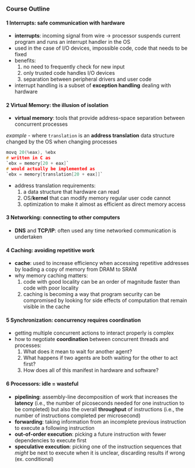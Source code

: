 ### Course Outline
#### 1 Interrupts: safe communication with hardware
- **interrupts**: incoming signal from wire → processor suspends current program and runs an interrupt handler in the OS
- used in the case of I/O devices, impossible code, code that needs to be fixed
- benefits:
	1. no need to frequently check for new input
	2. only trusted code handles I/O devices
	3. separation between peripheral drivers and user code
- interrupt handling is a subset of **exception handling** dealing with hardware
#### 2 Virtual Memory: the illusion of isolation
- **virtual memory**: tools that provide address-space separation between concurrent processes

*example* - where `translation` is an **address translation** data structure changed by the OS when changing processes
```C
movq 20(%eax), %ebx
# written in C as
`ebx = memory[20 + eax]`
# would actually be implemented as
`ebx = memory[translation[20 + eax]]`
```

- address translation requirements:
	1. a data structure that hardware can read
	2. OS/**kernel** that can modify memory regular user code cannot
	3. optimization to make it almost as efficient as direct memory access
#### 3 Networking: connecting to other computers
- **DNS** and **TCP/IP**: often used any time networked communication is undertaken
#### 4 Caching: avoiding repetitive work
- **cache**: used to increase efficiency when accessing repetitive addresses by loading a copy of memory from DRAM to SRAM
- why memory caching matters:
	1. code with good locality can be an order of magnitude faster than code with poor locality
	2. caching is becoming a way that program security can be compromised by looking for side effects of computation that remain visible in the cache
#### 5 Synchronization: concurrency requires coordination
- getting multiple concurrent actions to interact properly is complex
- how to negotiate **coordination** between concurrent threads and processes:
	1. What does it mean to wait for another agent?
	2. What happens if two agents are both waiting for the other to act first?
	3. How does all of this manifest in hardware and software?
#### 6 Processors: idle = wasteful
- **pipelining**: assembly-line decomposition of work that increases the **latency** (i.e., the number of picoseconds needed for one instruction to be completed) but also the overall **throughput** of instructions (i.e., the number of instructions completed per microsecond)
- **forwarding**: taking information from an incomplete previous instruction to execute a following instruction
- **out-of-order execution**: picking a future instruction with fewer dependencies to execute first
- **speculative execution**: picking one of the instruction sequences that *might* be next to execute when it is unclear, discarding results if wrong (ex. conditional)